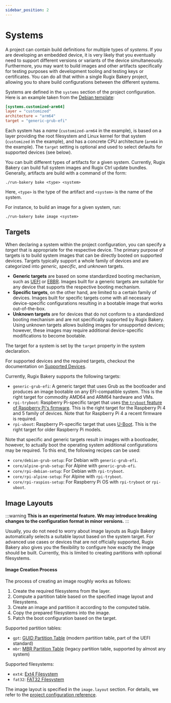 ```yaml
---
sidebar_position: 2
---
```


# Systems

A project can contain build definitions for multiple types of _systems_.
If you are developing an embedded device, it is very likely that you eventually need to support different versions or variants of the device simultaneously.
Furthermore, you may want to build images and other artifacts specifically for testing purposes with development tooling and testing keys or certificates.
You can do all that within a single Rugix Bakery project, allowing you to share build configurations between the different systems.

Systems are defined in the `systems` section of the project configuration.
Here is an example taken from the [Debian template](https://github.com/silitics/rugpi/tree/main/bakery/templates/debian-grub-efi):

```toml
[systems.customized-arm64]
layer = "customized"
architecture = "arm64"
target = "generic-grub-efi"
```

Each system has a _name_ (`customized-arm64` in the example), is based on a layer providing the root filesystem and Linux kernel for that system (`customized` in the example), and has a concrete CPU architecture (`arm64` in the example).
The `target` setting is optional and used to select defaults for supported devices (see below).

You can built different types of artifacts for a given system.
Currently, Rugix Bakery can build full system images and Rugix Ctrl update bundles.
Generally, artifacts are build with a command of the form:

```shell
./run-bakery bake <type> <system>
```

Here, `<type>` is the type of the artifact and `<system>` is the name of the system.

For instance, to build an image for a given system, run:

```shell
./run-bakery bake image <system>
```


## Targets

When declaring a system within the project configuration, you can specify a *target* that is appropriate for the respective device.
The primary purpose of targets is to build system images that can be directly booted on supported devices.
Targets typically support a whole family of devices and are categorized into *generic*, *specific*, and *unknown* targets.

- **Generic targets** are based on some standardized booting mechanism, such as [UEFI](https://en.wikipedia.org/wiki/UEFI) or [EBBR](https://github.com/ARM-software/ebbr).
Images built for a generic targets are suitable for any device that supports the respective booting mechanism.
- **Specific targets**, on the other hand, are limited to a certain family of devices.
Images built for specific targets come with all necessary device-specific configurations resulting in a bootable image that works out-of-the-box.
- **Unknown targets** are for devices that do not conform to a standardized booting mechanism and are not specifically supported by Rugix Bakery. Using unknown targets allows building images for unsupported devices; however, these images may require additional device-specific modifications to become bootable.

The target for a system is set by the `target` property in the system declaration.

For supported devices and the required targets, checkout the documentation on [Supported Devices](./devices/index.mdx).

Currently, Rugix Bakery supports the following targets:

- `generic-grub-efi`: A generic target that uses Grub as the bootloader and produces an image bootable on any EFI-compatible system.
This is the right target for commodity AMD64 and ARM64 hardware and VMs.
- `rpi-tryboot`: Raspberry Pi-specific target that uses [the `tryboot` feature of Raspberry Pi's firmware](https://www.raspberrypi.com/documentation/computers/config_txt.html#example-update-flow-for-ab-booting).
This is the right target for the Raspberry Pi 4 and 5 family of devices.
Note that for Raspberry Pi 4 a recent firmware is required.
- `rpi-uboot`: Raspberry Pi-specific target that uses [U-Boot](https://docs.u-boot.org/en/latest/).
This is the right target for older Raspberry Pi models.

Note that specific and generic targets result in images with a bootloader, however, to actually boot the operating system additional configurations may be required.
To this end, the following recipes can be used:

- `core/debian-grub-setup`: For Debian with `generic-grub-efi`.
- `core/alpine-grub-setup`: For Alpine with `generic-grub-efi`.
- `core/rpi-debian-setup`: For Debian with `rpi-tryboot`.
- `core/rpi-alpine-setup`: For Alpine with `rpi-tryboot`.
- `core/rpi-raspios-setup`: For Raspberry Pi OS with `rpi-tryboot` or `rpi-uboot`.


## Image Layouts

:::warning
**This is an experimental feature. We may introduce breaking changes to the configuration format in minor versions.**
:::

Usually, you do not need to worry about image layouts as Rugix Bakery automatically selects a suitable layout based on the system target.
For advanced use cases or devices that are not officially supported, Rugix Bakery also gives you the flexibility to configure how exactly the image should be built.
Currently, this is limited to creating partitions with optional filesystems.

#### Image Creation Process

The process of creating an image roughly works as follows:

1. Create the required filesystems from the layer.
2. Compute a partition table based on the specified image layout and filesystems.
3. Create an image and partition it according to the computed table.
4. Copy the prepared filesystems into the image.
5. Patch the boot configuration based on the target.

Supported partition tables:
- `gpt`: [GUID Partition Table](https://en.wikipedia.org/wiki/GUID_Partition_Table) (modern partition table, part of the UEFI standard)
- `mbr`: [MBR Partition Table](https://en.wikipedia.org/wiki/Master_boot_record) (legacy partition table, supported by almost any system)

Supported filesystems:
- `ext4`: [Ext4 Filesystem](https://en.wikipedia.org/wiki/Ext4)
- `fat32`: [FAT32 Filesystem](https://en.wikipedia.org/wiki/File_Allocation_Table)

The image layout is specified in the `image.layout` section. For details, we refer to the [project configuration reference](./projects.mdx#project-configuration).